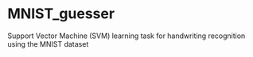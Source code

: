 # MNIST_guesser
Support Vector Machine (SVM) learning task for handwriting recognition using the MNIST dataset

